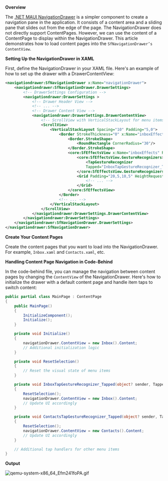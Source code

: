 **Overview**

The [.NET MAUI NavigationDrawer](https://www.syncfusion.com/maui-controls/maui-navigationdrawer) is a simpler component to create a navigation pane in the application. It consists of a content area and a sliding pane that slides out from the edge of the page. The NavigationDrawer does not directly support ContentPages. However, we can use the content of a ContentPage to display within the NavigationDrawer. This article demonstrates how to load content pages into the `SfNavigationDrawer’s ContentView`.

**Setting Up the NavigationDrawer in XAML**

First, define the NavigationDrawer in your XAML file. Here's an example of how to set up the drawer with a DrawerContentView:

```xml
<navigationdrawer:SfNavigationDrawer x:Name="navigationDrawer">
    <navigationdrawer:SfNavigationDrawer.DrawerSettings>
        <!-- DrawerSettings Configuration -->
        <navigationdrawer:DrawerSettings >
            <!-- Drawer Header View -->
            <!-- ... -->
            <!-- Drawer Content View -->
            <navigationdrawer:DrawerSettings.DrawerContentView>
                <!-- ScrollView with VerticalStackLayout for menu items -->
                <ScrollView>
                    <VerticalStackLayout Spacing="10" Padding="5,0">
                        <Border StrokeThickness="0" x:Name="inboxEffectsBorder">
                            <Border.StrokeShape>
                                <RoundRectangle CornerRadius="30"/>
                            </Border.StrokeShape>
                            <core:SfEffectsView x:Name="inboxEffects" RippleBackground="#ab56e3">
                                <core:SfEffectsView.GestureRecognizers>
                                    <TapGestureRecognizer 
                                    Tapped="InboxTapGestureRecognizer_Tapped"/>
                                </core:SfEffectsView.GestureRecognizers>
                                <Grid Padding="20,5,10,5" HeightRequest="48">
                                    <!-- ... -->
                                </Grid>
                            </core:SfEffectsView>
                        </Border>
                        <!-- ... -->                        
                    </VerticalStackLayout>
                </ScrollView>
            </navigationdrawer:DrawerSettings.DrawerContentView>
        </navigationdrawer:DrawerSettings>
    </navigationdrawer:SfNavigationDrawer.DrawerSettings>
</navigationdrawer:SfNavigationDrawer>
```

**Create Your Content Pages**

Create the content pages that you want to load into the NavigationDrawer. For example, `Inbox.xaml` and `Contacts.xaml`, etc.

**Handling Content Page Navigation in Code-Behind**

In the code-behind file, you can manage the navigation between content pages by changing the `ContentView` of the NavigationDrawer. Here's how to initialize the drawer with a default content page and handle item taps to switch content:

```csharp
public partial class MainPage : ContentPage
{
    public MainPage()
    {
        InitializeComponent();
        Initialize();           
    }

    private void Initialize()
    {
        navigationDrawer.ContentView = new Inbox().Content;
        // Additional initialization logic
    }

    private void ResetSelection()
    {
        // Reset the visual state of menu items
    }

    private void InboxTapGestureRecognizer_Tapped(object? sender, TappedEventArgs e)
    {
        ResetSelection();
        navigationDrawer.ContentView = new Inbox().Content;
        // Update UI accordingly
    }

    private void ContactsTapGestureRecognizer_Tapped(object? sender, TappedEventArgs e)
    {
        ResetSelection();
        navigationDrawer.ContentView = new Contacts().Content;
        // Update UI accordingly
    }

    // Additional tap handlers for other menu items
}
```

**Output**

![qemu-system-x86_64_Efm241foPA.gif](https://support.syncfusion.com/kb/agent/attachment/article/15674/inline?token=eyJhbGciOiJodHRwOi8vd3d3LnczLm9yZy8yMDAxLzA0L3htbGRzaWctbW9yZSNobWFjLXNoYTI1NiIsInR5cCI6IkpXVCJ9.eyJpZCI6IjIzMTI3Iiwib3JnaWQiOiIzIiwiaXNzIjoic3VwcG9ydC5zeW5jZnVzaW9uLmNvbSJ9.-7LIh-NyfE6Cu6eU7kU5A4Usru12DkUUJh0ktWQuVJQ)